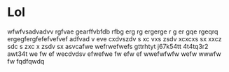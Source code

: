 # Lol
wfwfvsadvadvv
rgfvae
gearffvbfdb rfbg erg rg ergerge r g  er gqe rgeqrq
ergegfergfefefvefvef
adfvad
v
eve cxdvszdv s xc vxs zsdv xcxcxs sx xxcz sdc s zxc x zsdv sx 
asvcafwe
wefrwefwefs   gttrhtyt j67k54tt 4t4tq3r2 awt34t
we
fw
ef
wecdvdsv efwefwe
fw
efw
ef
wwefwfwfw wefw wwwfw fw fqdfqwdq
